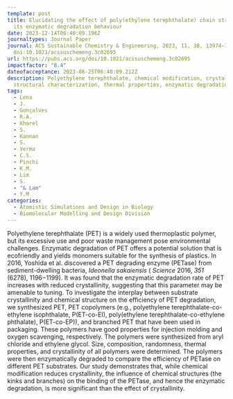 ```yaml
---
template: post
title: Elucidating the effect of poly(ethylene terephthalate) chain structure on
  its enzymatic degradation behaviour
date: 2023-12-14T06:40:09.196Z
journaltypes: Journal Paper
journal: ACS Sustainable Chemistry & Engineering, 2023, 11, 38, 13974–13987,
  doi:10.1021/acssuschemeng.3c02695
url: https://pubs.acs.org/doi/10.1021/acssuschemeng.3c02695
impactfactor: "8.4"
dateofacceptance: 2023-08-25T06:40:09.212Z
description: Polyethylene terephthalate, chemical modification, crystallinity,
  structural characterization, thermal properties, enzymatic degradation
tags:
  - Lena
  - J.
  - Gonçalves
  - R.A.
  - Kharel
  - S.
  - Kannan
  - S.
  - Verma
  - C.S.
  - Pinchi
  - K.M.
  - Lim
  - S.
  - "& Lam"
  - Y.M
categories:
  - Atomistic Simulations and Design in Biology
  - Biomolecular Modelling and Design Division
---
```

<!--StartFragment-->

Polyethylene terephthalate (PET) is a widely used thermoplastic polymer, but its excessive use and poor waste management pose environmental challenges. Enzymatic degradation of PET offers a potential solution that is ecofriendly and yields monomers suitable for the synthesis of plastics. In 2016, Yoshida et al. discovered a PET degrading enzyme (PETase) from sediment-dwelling bacteria, *Ideonella sakaiensis* ( *Science* 2016, *351* (6278), 1196−1199). It was found that the enzymatic degradation rate of PET increases with reduced crystallinity, suggesting that this parameter may be amenable to tuning. To investigate the interplay between substrate crystallinity and chemical structure on the efficiency of PET degradation, we synthesized PET, PET copolymers (e.g., polyethylene terephthalate-co-ethylene isophthalate, P(ET-co-EI), poly(ethylene terephthalate-co-ethylene phthalate), P(ET-co-EP)), and branched PET that have been used in packaging. These polymers have good properties for injection molding and oxygen scavenging, respectively. The polymers were synthesized from aryl chloride and ethylene glycol. Size, composition, randomness, thermal properties, and crystallinity of all polymers were determined. The polymers were then enzymatically degraded to compare the efficiency of PETase on different PET substrates. Our study demonstrates that, while chemical modification reduces crystallinity, the influence of chemical structures (the kinks and branches) on the binding of the PETase, and hence the enzymatic degradation, is more significant than the effect of crystallinity.

<!--EndFragment-->